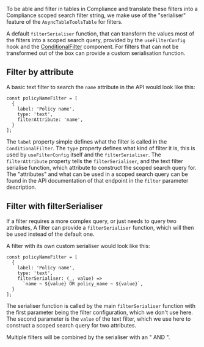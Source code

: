 To be able and filter in tables in Compliance and translate these filters into a Compliance scoped search filter string,
we make use of the "serialiser" feature of the `AsyncTableToolsTable` for filters.

A default `filterSerialiser` function, that can transform the values most of the filters into a scoped search query, provided by the `useFilterConfig` hook and the [ConditionalFilter](https://github.com/RedHatInsights/frontend-components/blob/master/packages/components/doc/conditionalFilter.md) component.
For filters that can not be transformed out of the box can provide a custom serialisation function.

## Filter by attribute

A basic text filter to search the `name` attribute in the API would look like this:

```
const policyNameFilter = [
  {
    label: 'Policy name',
    type: 'text',
    filterAttribute: 'name',
  }
];
```

The `label` property simple defines what the filter is called in the `ConditionalFilter`.
The `type` property defines what kind of filter it is, this is used by `useFilterConfig` itself and the `filterSerialiser`.
The `filterAttribute` property tells the `filterSerialiser`, and the text filter serialise function, which attribute to construct the scoped search query for.
The "attributes" and what can be used in a scoped search query can be found in the API documentation of that endpoint in the `filter` parameter description.

## Filter with filterSerialiser

If a filter requires a more complex query, or just needs to query two attributes,
A filter can provide a `filterSerialiser` function, which will then be used instead of the default one.

A filter with its own custom serialiser would look like this:

```
const policyNameFilter = [
  {
    label: 'Policy name',
    type: 'text',
    filterSerialiser: (_, value) =>
      `name ~ ${value} OR policy_name ~ ${value}`,
  }
];
```

The serialiser function is called by the main `filterSerialiser` function with the first parameter being the filter configuration, which we don't use here.
The second parameter is the `value` of the text filter, which we use here to construct a scoped search query for two attributes.

Multiple filters will be combined by the serialiser with an " AND ".
